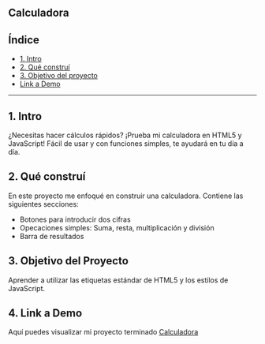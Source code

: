 ## Calculadora ##
## **Índice**

* [1. Intro](#)
* [2. Qué construí](https://github.com/xerenirangel/calculadora/edit/main/README.md#2-qu%C3%A9-constru%C3%AD)
* [3. Objetivo del proyecto](https://github.com/xerenirangel/calculadora/edit/main/README.md#3-objetivo-del-proyecto)
* [Link a Demo](https://github.com/xerenirangel/calculadora/edit/main/README.md#4-link-a-demo)

****

## 1. Intro
¿Necesitas hacer cálculos rápidos? ¡Prueba mi calculadora en HTML5 y JavaScript! Fácil de usar y con funciones simples, te ayudará en tu día a día.


## 2. Qué construí

En este proyecto me enfoqué en construir una calculadora. Contiene las siguientes secciones:

* Botones para introducir dos cifras
* Opecaciones simples: Suma, resta, multiplicación y división
* Barra de resultados

## 3. Objetivo del Proyecto
Aprender a utilizar las etiquetas estándar de HTML5 y los estilos de JavaScript.

## 4. Link a Demo
Aquí puedes visualizar mi proyecto terminado [Calculadora](https://calculadoraxereniran.netlify.app) 
